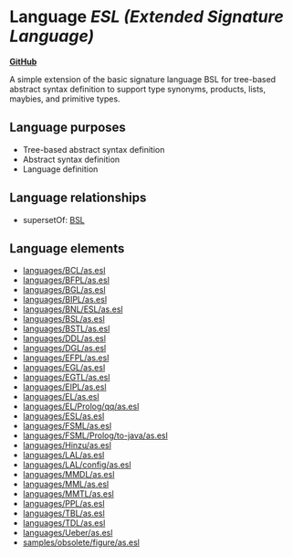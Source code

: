# Language _ESL (Extended Signature Language)_
**[GitHub](https://github.com/softlang/yas/blob/master/languages/ESL)**

A simple extension of the basic signature language BSL for tree-based abstract syntax definition to support type synonyms, products, lists, maybies, and primitive types.

## Language purposes
* Tree-based abstract syntax definition
* Abstract syntax definition
* Language definition

## Language relationships
* supersetOf: [BSL](http://softlang.github.io/yas/languages/BSL.html)

## Language elements
* [languages/BCL/as.esl](../../docs/files/languages-BCL-as.esl.md)
* [languages/BFPL/as.esl](../../docs/files/languages-BFPL-as.esl.md)
* [languages/BGL/as.esl](../../docs/files/languages-BGL-as.esl.md)
* [languages/BIPL/as.esl](../../docs/files/languages-BIPL-as.esl.md)
* [languages/BNL/ESL/as.esl](../../docs/files/languages-BNL-ESL-as.esl.md)
* [languages/BSL/as.esl](../../docs/files/languages-BSL-as.esl.md)
* [languages/BSTL/as.esl](../../docs/files/languages-BSTL-as.esl.md)
* [languages/DDL/as.esl](../../docs/files/languages-DDL-as.esl.md)
* [languages/DGL/as.esl](../../docs/files/languages-DGL-as.esl.md)
* [languages/EFPL/as.esl](../../docs/files/languages-EFPL-as.esl.md)
* [languages/EGL/as.esl](../../docs/files/languages-EGL-as.esl.md)
* [languages/EGTL/as.esl](../../docs/files/languages-EGTL-as.esl.md)
* [languages/EIPL/as.esl](../../docs/files/languages-EIPL-as.esl.md)
* [languages/EL/as.esl](../../docs/files/languages-EL-as.esl.md)
* [languages/EL/Prolog/qq/as.esl](../../docs/files/languages-EL-Prolog-qq-as.esl.md)
* [languages/ESL/as.esl](../../docs/files/languages-ESL-as.esl.md)
* [languages/FSML/as.esl](../../docs/files/languages-FSML-as.esl.md)
* [languages/FSML/Prolog/to-java/as.esl](../../docs/files/languages-FSML-Prolog-to-java-as.esl.md)
* [languages/Hinzu/as.esl](../../docs/files/languages-Hinzu-as.esl.md)
* [languages/LAL/as.esl](../../docs/files/languages-LAL-as.esl.md)
* [languages/LAL/config/as.esl](../../docs/files/languages-LAL-config-as.esl.md)
* [languages/MMDL/as.esl](../../docs/files/languages-MMDL-as.esl.md)
* [languages/MML/as.esl](../../docs/files/languages-MML-as.esl.md)
* [languages/MMTL/as.esl](../../docs/files/languages-MMTL-as.esl.md)
* [languages/PPL/as.esl](../../docs/files/languages-PPL-as.esl.md)
* [languages/TBL/as.esl](../../docs/files/languages-TBL-as.esl.md)
* [languages/TDL/as.esl](../../docs/files/languages-TDL-as.esl.md)
* [languages/Ueber/as.esl](../../docs/files/languages-Ueber-as.esl.md)
* [samples/obsolete/figure/as.esl](../../docs/files/samples-obsolete-figure-as.esl.md)
